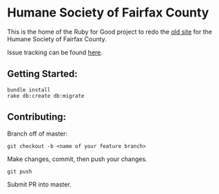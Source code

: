 # Humane Society of Fairfax County

This is the home of the Ruby for Good project to redo the [old site](http://www.hsfc.org/adopt_forms.php) for the Humane Society of Fairfax County.

Issue tracking can be found [here](https://trello.com/b/uiGhjbJI/humane-society-project).

## Getting Started:

    bundle install
    rake db:create db:migrate

## Contributing:

Branch off of master:

    git checkout -b <name of your feature branch>

Make changes, commit, then push your changes.

    git push
    
Submit PR into master.
